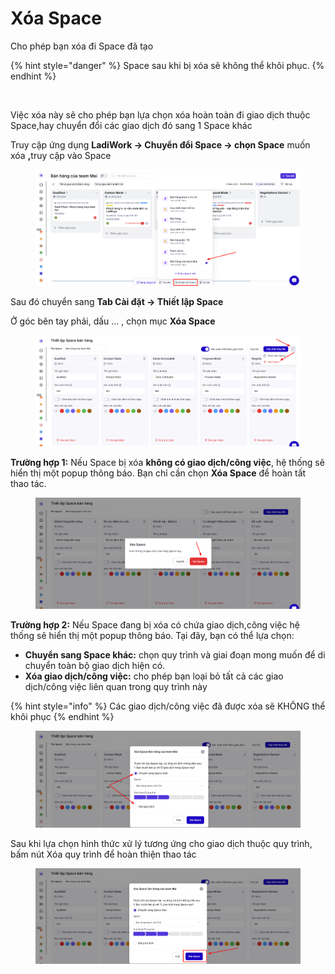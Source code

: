# Xóa Space

Cho phép bạn xóa đi Space đã tạo&#x20;

{% hint style="danger" %}
Space sau khi bị xóa sẽ không thể khôi phục.
{% endhint %}

<figure><img src="../../.gitbook/assets/xóa space.gif" alt=""><figcaption></figcaption></figure>

Việc xóa này sẽ cho phép bạn lựa chọn xóa hoàn toàn đi giao dịch thuộc Space,hay chuyển đổi các giao dịch đó sang 1 Space khác &#x20;

Truy cập ứng dụng **LadiWork -> Chuyển đổi Space -> chọn Space** muốn xóa **,**&#x74;ruy cập vào Space

<figure><img src="../../.gitbook/assets/image (6).png" alt=""><figcaption></figcaption></figure>

Sau đó chuyển sang **Tab Cài đặt -> Thiết lập Space**&#x20;

Ở góc bên tay phải, dấu ... , chọn mục **Xóa Space**

<figure><img src="../../.gitbook/assets/image (7).png" alt=""><figcaption></figcaption></figure>

**Trường hợp 1:** Nếu Space bị xóa **không có giao dịch/công việc**, hệ thống sẽ hiển thị một popup thông báo. Bạn chỉ cần chọn **Xóa Space** để hoàn tất thao tác.

<figure><img src="../../.gitbook/assets/image (8).png" alt=""><figcaption></figcaption></figure>

**Trường hợp 2:** Nếu Space đang bị xóa có chứa giao dịch,công việc hệ thống sẽ hiển thị một popup thông báo. Tại đây, bạn có thể lựa chọn:

* **Chuyển sang Space khác:** chọn quy trình và giai đoạn mong muốn để di chuyển toàn bộ giao dịch hiện có.
* **Xóa giao dịch/công việc:** cho phép bạn loại bỏ tất cả các giao dịch/công việc liên quan trong quy trình này

{% hint style="info" %}
Các giao dịch/công việc đã được xóa sẽ KHÔNG thể khôi phục&#x20;
{% endhint %}

<figure><img src="../../.gitbook/assets/image (10).png" alt=""><figcaption></figcaption></figure>

Sau khi lựa chọn hình thức xử lý tương ứng cho giao dịch thuộc quy trình, bấm nút Xóa quy trình để hoàn thiện thao tác&#x20;

<figure><img src="../../.gitbook/assets/image (11).png" alt=""><figcaption></figcaption></figure>
